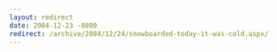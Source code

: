 ```yaml
---
layout: redirect
date: 2004-12-23 -0800
redirect: /archive/2004/12/24/snowboarded-today-it-was-cold.aspx/
---
```

